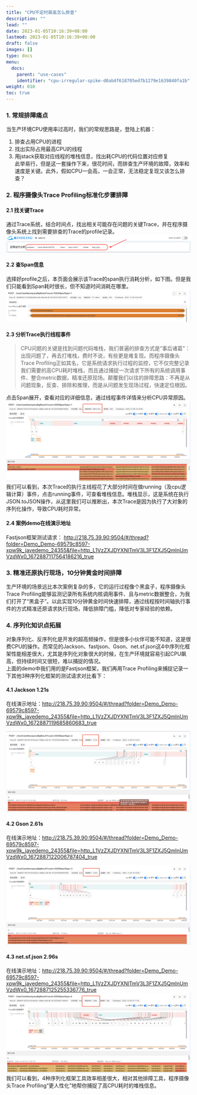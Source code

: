 ```yaml
---
title: "CPU不定时飙高怎么排查"
description: ""
lead: ""
date: 2023-01-05T10:16:39+08:00
lastmod: 2023-01-05T10:16:39+08:00
draft: false
images: []
type: docs
menu:
  docs:
    parent: "use-cases"
    identifier: "cpu-irregular-spike-d0ab4f618705ed7b1279e1639840fa1b"
weight: 010
toc: true
---
```

<a name="AG6sz"></a>
### 1. 常规排障痛点
当生产环境CPU使用率过高时，我们的常规思路是，登陆上机器：

1. 排查占用CPU的进程
2. 找出实际占用最高CPU的线程
3. 用jstack获取对应线程的堆栈信息，找出耗CPU的代码位置对应修复<br />此举易行，但是这一套操作下来，很花时间，而排查生产环境的故障，效率和速度是关键。此外，假如CPU一会高，一会正常，无法稳定复现又该怎么排查？
<a name="b13sc"></a>
### 2. 程序摄像头Trace Profiling标准化步骤排障
<a name="AIWZP"></a>
#### 2.1 找关键Trace
通过Trace系统，结合时间点，找出相关可能存在问题的关键Trace，并在程序摄像头系统上找到需要排查的Trace的profile记录。<br />![image.png](1.png)
<a name="V9XL9"></a>
#### 2.2 查Span信息
选择好profile之后，本页面会展示该Trace的span执行消耗分析，如下图。但是我们只能看到Span耗时很长，但不知道时间消耗在哪里。<br />![image.png](2.png)
<a name="y2kXS"></a>
#### 2.3 分析Trace执行线程事件
> CPU问题的关键是找到问题代码堆栈，我们普遍的排查方式是“事后诸葛”：出现问题了，再去打堆栈，费时不说，有些更是难复现。而程序摄像头Trace Profiling正如其名，它是系统请求执行过程的监控，它不仅完整记录我们需要的高CPU耗时堆栈，而且通过捕捉一次请求下所有的系统调用事件、整合metric数据，精准还原现场。颠覆我们以往的排障思路：不再是从问题现象，反查、排除和推理，而是从问题发生现场过程，快速定位根因。

点击Span展开，查看对应的详细信息，通过线程事件详情来分析CPU异常原因。<br />![image.png](3.png)<br />我们可以看到，本次Trace的执行主线程花了大部分时间在做running（及cpu逻辑计算）事件，点击running事件，可查看堆栈信息。堆栈显示，这是系统在执行JSON.toJSON操作，从这里我们可以推断出，本次Trace是因为执行了大对象的序列化操作，导致CPU耗时异常。

#### 2.4 案例demo在线演示地址

Fastjson框架测试请求：
http://218.75.39.90:9504/#/thread?folder=Demo_Demo-69579c8597-xpw9k_javedemo_24355&file=http_L1VzZXJDYXNlTmV3L3F1ZXJ5QmlnUmVzdWx0_1672887117564186216_true

<a name="gPgT1"></a>
### 3. 精准还原执行现场，10分钟黄金时间排障
生产环境的场景远比本次案例复杂的多，它的运行过程像个黑盒子，程序摄像头Trace Profiling能够监测记录所有系统内核调用事件、且与metric数据整合，为我们打开了“黑盒子”。以此实现10分钟黄金时间快速排障，通过线程按时间轴执行事件的方式精准还原请求执行现场，降低排障门槛，降低对专家经验的依赖。
<a name="fVzbM"></a>
### 4. 序列化知识点拓展
对象序列化、反序列化是开发的超高频操作，但是很多小伙伴可能不知道，这是很费CPU的操作。而常见的Jackson、fastjson、Gson、net.sf.json这4中序列化框架性能相差很大，尤其是序列化对象很大的时候，在生产环境就容易引起CPU飙高，但持续时间又很短，难以捕捉的情况。<br />上面的demo中我们用的是Fastjson框架，我们再用Trace Profiling来捕捉记录一下其他3种序列化框架的测试请求对比看下：<br />
<a name="UrmPH"></a>
#### 4.1 Jackson 1.21s
在线演示地址：http://218.75.39.90:9504/#/thread?folder=Demo_Demo-69579c8597-xpw9k_javedemo_24355&file=http_L1VzZXJDYXNlTmV3L3F1ZXJ5QmlnUmVzdWx0_1672887119685860683_true

![image.png](5.png)
<a name="cDzJh"></a>
#### 4.2 Gson 2.61s

在线演示地址：http://218.75.39.90:9504/#/thread?folder=Demo_Demo-69579c8597-xpw9k_javedemo_24355&file=http_L1VzZXJDYXNlTmV3L3F1ZXJ5QmlnUmVzdWx0_1672887122006787404_true

![image.png](6.png)
<a name="LjuWi"></a>
#### 4.3 net.sf.json 2.96s

在线演示地址：http://218.75.39.90:9504/#/thread?folder=Demo_Demo-69579c8597-xpw9k_javedemo_24355&file=http_L1VzZXJDYXNlTmV3L3F1ZXJ5QmlnUmVzdWx0_1672887125255336776_true
![image.png](7.png)<br />我们可以看到，4种序列化框架工具效率相差很大，相对其他排障工具，程序摄像头Trace Profiling“更人性化”地帮你捕捉了高CPU耗时的堆栈信息。

